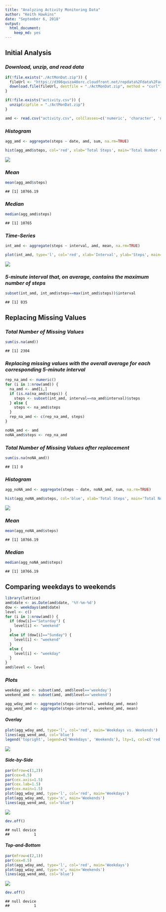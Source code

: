 ```yaml
---
title: "Analyzing Activity Monitoring Data"
author: "Keith Hawkins"
date: "September 6, 2018"
output: 
  html_document: 
    keep_md: yes
---
```


## **Initial Analysis**

### *Download, unzip, and read data*

```r
if(!file.exists("./ActMonDat.zip")) {
  fileUrl <- "https://d396qusza40orc.cloudfront.net/repdata%2Fdata%2Factivity.zip"
  download.file(fileUrl, destfile = "./ActMonDat.zip", method = "curl")
}

if(!file.exists("activity.csv")) {
  unzip(zipfile = "./ActMonDat.zip")
}

amd <- read.csv("activity.csv", colClasses=c('numeric', 'character', 'numeric'))
```

### *Histogram*

```r
agg_amd <- aggregate(steps ~ date, amd, sum, na.rm=TRUE)

hist(agg_amd$steps, col='red', xlab='Total Steps', main='Total Number of Steps Taken Per Day')
```

![](PA1_template_files/figure-html/unnamed-chunk-2-1.png)<!-- -->

### *Mean*

```r
mean(agg_amd$steps)
```

```
## [1] 10766.19
```

### *Median*

```r
median(agg_amd$steps)
```

```
## [1] 10765
```

### *Time-Series*

```r
int_amd <- aggregate(steps ~ interval, amd, mean, na.rm=TRUE)

plot(int_amd, type='l', col='red', xlab='Interval', ylab='Steps', main='Average Number of Steps Per Interval')
```

![](PA1_template_files/figure-html/unnamed-chunk-5-1.png)<!-- -->

### *5-minute interval that, on average, contains the maximum number of steps*

```r
subset(int_amd, int_amd$steps==max(int_amd$steps))$interval
```

```
## [1] 835
```


## **Replacing Missing Values**

### *Total Number of Missing Values*

```r
sum(is.na(amd))
```

```
## [1] 2304
```

### *Replacing missing values with the overall average for each corresponding 5-minute interval*

```r
rep_na_amd <- numeric()
for (i in 1:nrow(amd)) {
  na_amd <- amd[i,]
  if (is.na(na_amd$steps)) {
    steps <- subset(int_amd, interval==na_amd$interval)$steps
  } else {
    steps <- na_amd$steps
  }
  rep_na_amd <- c(rep_na_amd, steps)
}

noNA_amd <- amd
noNA_amd$steps <- rep_na_amd
```

### *Total Number of Missing Values after replacement*

```r
sum(is.na(noNA_amd))
```

```
## [1] 0
```

### *Histogram*

```r
agg_noNA_amd <- aggregate(steps ~ date, noNA_amd, sum, na.rm=TRUE)

hist(agg_noNA_amd$steps, col='blue', xlab='Total Steps', main='Total Number of Steps Taken Per Day')
```

![](PA1_template_files/figure-html/unnamed-chunk-10-1.png)<!-- -->

### *Mean*

```r
mean(agg_noNA_amd$steps)
```

```
## [1] 10766.19
```

### *Median*

```r
median(agg_noNA_amd$steps)
```

```
## [1] 10766.19
```

## **Comparing weekdays to weekends**

```r
library(lattice)
amd$date <- as.Date(amd$date, '%Y-%m-%d')
dow <- weekdays(amd$date)
level <- c()
for (i in 1:nrow(amd)) {
  if (dow[i]=="Saturday") {
    level[i] <- "weekend"
  }
  else if (dow[i]=="Sunday") {
    level[i] <- "weekend"
  }
  else {
    level[i] <- "weekday"
  }
}
amd$level <- level
```

### *Plots*

```r
weekday_amd <- subset(amd, amd$level=='weekday')
weekend_amd <- subset(amd, amd$level=='weekend')

agg_wday_amd <- aggregate(steps~interval, weekday_amd, mean)
agg_wend_amd <- aggregate(steps~interval, weekend_amd, mean)
```

#### *Overlay*

```r
plot(agg_wday_amd, type='l', col='red', main='Weekdays vs. Weekends')
lines(agg_wend_amd, col='blue')
legend('topright', legend=c('Weekdays', 'Weekends'), lty=1, col=c('red', 'blue'))
```

![](PA1_template_files/figure-html/unnamed-chunk-15-1.png)<!-- -->

#### *Side-by-Side*

```r
par(mfrow=c(1,2))
par(cex=0.5)
par(cex.axis=1.5)
par(cex.lab=1.5)
par(cex.main=1.5)
plot(agg_wday_amd, type='l', col='red', main='Weekdays')
plot(agg_wday_amd, type='n', main='Weekends')
lines(agg_wend_amd, col='blue')
```

![](PA1_template_files/figure-html/unnamed-chunk-16-1.png)<!-- -->

```r
dev.off()
```

```
## null device 
##           1
```

#### *Top-and-Bottom*

```r
par(mfrow=c(2,1))
par(cex=0.5)
plot(agg_wday_amd, type='l', col='red', main='Weekdays')
plot(agg_wday_amd, type='n', main='Weekends')
lines(agg_wend_amd, col='blue')
```

![](PA1_template_files/figure-html/unnamed-chunk-17-1.png)<!-- -->

```r
dev.off()
```

```
## null device 
##           1
```

